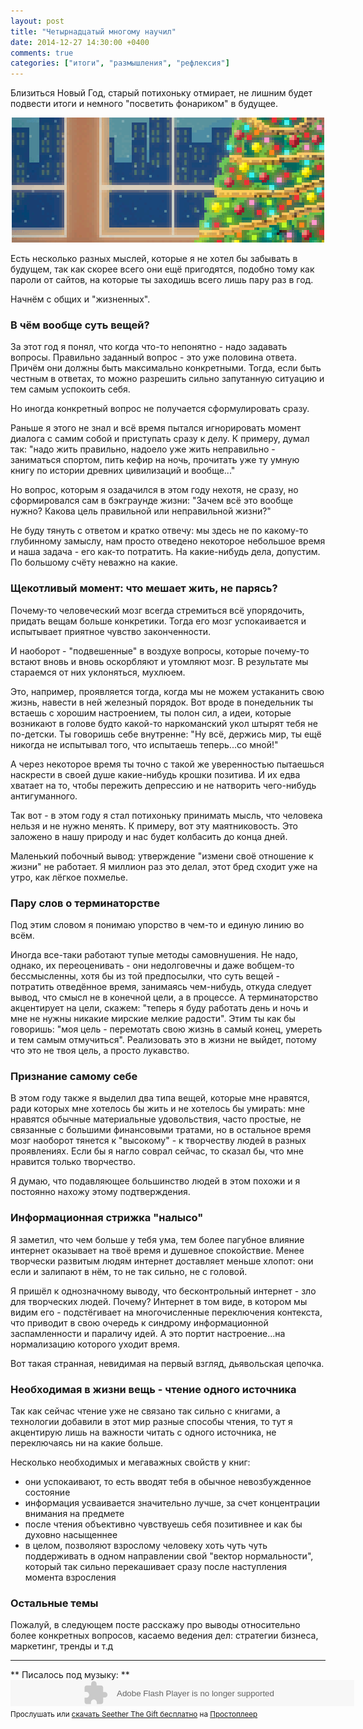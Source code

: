 ```yaml
---
layout: post
title: "Четырнадцатый многому научил"
date: 2014-12-27 14:30:00 +0400
comments: true
categories: ["итоги", "размышления", "рефлексия"]
---
```


Близиться Новый Год, старый потихоньку отмирает, не лишним будет подвести итоги и немного "посветить фонариком" в будущее.

<p style="text-align: center; clear: both;">
<img src="/images/xmas.gif" alt="XMAS"/>
<p>

Есть несколько разных мыслей, которые я не хотел бы забывать в будущем, так как скорее всего они ещё пригодятся, подобно тому как пароли от сайтов, на которые ты заходишь всего лишь пару раз в год.

Начнём с общих и "жизненных".

### В чём вообще суть вещей?

За этот год я понял, что когда что-то непонятно - надо задавать вопросы. Правильно заданный вопрос - это уже половина ответа. Причём они должны быть максимально конкретными. Тогда, если быть честным в ответах, то можно разрешить сильно запутанную ситуацию и тем самым успокоить себя.

Но иногда конкретный вопрос не получается сформулировать сразу.

Раньше я этого не знал и всё время пытался игнорировать момент диалога с самим собой и приступать сразу к делу. К примеру, думал так: "надо жить правильно, надоело уже жить неправильно - заниматься спортом, пить кефир на ночь, прочитать уже ту умную книгу по истории древних цивилизаций и вообще..."

Но вопрос, которым я озадачился в этом году нехотя, не сразу, но сформировался сам в бэкграунде жизни: "Зачем всё это вообще нужно? Какова цель правильной или неправильной жизни?"

Не буду тянуть с ответом и кратко отвечу: мы здесь не по какому-то глубинному замыслу, нам просто отведено некоторое небольшое время и наша задача - его как-то потратить. На какие-нибудь дела, допустим. По большому счёту неважно на какие.

### Щекотливый момент: что мешает жить, не парясь?

Почему-то человеческий мозг всегда стремиться всё упорядочить, придать вещам больше конкретики. Тогда его мозг успокаивается и испытывает приятное чувство законченности.

И наоборот - "подвешенные" в воздухе вопросы, которые почему-то встают вновь и вновь оскорбляют и утомляют мозг. В результате мы стараемся от них уклоняться, мухлюем.

Это, например, проявляется тогда, когда мы не можем устаканить свою жизнь, навести в ней железный порядок. Вот вроде в понедельник ты встаешь с хорошим настроением, ты полон сил, а идеи, которые возникают в голове будто какой-то наркоманский укол штырят тебя не по-детски. Ты говоришь себе внутренне: "Ну всё, держись мир, ты ещё никогда не испытывал того, что испытаешь теперь...со мной!"

А через некоторое время ты точно с такой же уверенностью пытаешься наскрести в своей душе какие-нибудь крошки позитива. И их едва хватает на то, чтобы пережить депрессию и не натворить чего-нибудь антигуманного.

Так вот - в этом году я стал потихоньку принимать мысль, что человека нельзя и не нужно менять. К примеру, вот эту маятниковость. Это заложено в нашу природу и нас будет колбасить до конца дней.

Маленький побочный вывод: утверждение "измени своё отношение к жизни" не работает. Я миллион раз это делал, этот бред сходит уже на утро, как лёгкое похмелье.

### Пару слов о терминаторстве

Под этим словом я понимаю упорство в чем-то и единую линию во всём.

Иногда все-таки работают тупые методы самовнушения. Не надо, однако, их переоценивать - они недолговечны и даже вобщем-то бессмысленны, хотя бы из той предпосылки, что суть вещей - потратить отведённое время, занимаясь чем-нибудь, откуда следует вывод, что смысл не в конечной цели, а в процессе. А терминаторство акцентирует на цели, скажем: "теперь я буду работать день и ночь и мне не нужны никакие мирские мелкие радости". Этим ты как бы говоришь: "моя цель - перемотать свою жизнь в самый конец, умереть и тем самым отмучиться". Реализовать это в жизни не выйдет, потому что это не твоя цель, а просто лукавство.

### Признание самому себе

В этом году также я выделил два типа вещей, которые мне нравятся, ради которых мне хотелось бы жить и не хотелось бы умирать: мне нравятся обычные материальные удовольствия, часто простые, не связанные с большими финансовыми тратами, но в остальное время мозг наоборот тянется к "высокому" - к творчеству людей в разных проявлениях. Если бы я нагло соврал сейчас, то сказал бы, что мне нравится только творчество.

Я думаю, что подавляющее большинство людей в этом похожи и я постоянно нахожу этому подтверждения. 

### Информационная стрижка "налысо"

Я заметил, что чем больше у тебя ума, тем более пагубное влияние интернет оказывает на твоё время и душевное спокойствие. Менее творчески развитым людям интернет доставляет меньше хлопот: они если и залипают в нём, то не так сильно, не с головой.

Я пришёл к однозначному выводу, что бесконтрольный интернет - зло для творческих людей. Почему? Интернет в том виде, в котором мы видим его - подстёгивает на многочисленные переключения контекста, что приводит в свою очередь к синдрому информационной заспамленности и параличу идей. А это портит настроение...на нормализацию которого уходит время.

Вот такая странная, невидимая на первый взгляд, дьявольская цепочка.

### Необходимая в жизни вещь - чтение одного источника

Так как сейчас чтение уже не связано так сильно с книгами, а технологии добавили в этот мир разные способы чтения, то тут я акцентирую лишь на важности читать с одного источника, не переключаясь ни на какие больше.

Несколько необходимых и мегаважных свойств у книг:

* они успокаивают, то есть вводят тебя в обычное невозбужденное состояние
* информация усваивается значительно лучше, за счет концентрации внимания на предмете
* после чтения объективно чувствуешь себя позитивнее и как бы духовно насыщеннее
* в целом, позволяют взрослому человеку хоть чуть чуть поддерживать в одном направлении свой "вектор нормальности", который так сильно перекашивает сразу после наступления момента взросления

### Остальные темы

Пожалуй, в следующем посте расскажу про выводы относительно более конкретных вопросов, касаемо ведения дел: стратегии бизнеса, маркетинг, тренды и т.д

<hr>
** Писалось под музыку: **
<object width="550" height="42"><param name="movie" value="http://embed.pleer.com/track?id=B4m3a4B4h6ttmB6dz"></param><embed src="http://embed.pleer.com/track?id=B4m3a4B4h6ttmB6dz" type="application/x-shockwave-flash" width="550" height="42"></embed></object> <br> <small>Прослушать или <a href="http://pleer.com/tracks/7749148vFV6" target="_blank">скачать Seether The Gift бесплатно</a> на <a href="http://pleer.com/" target="_blank">Простоплеер</a></small>